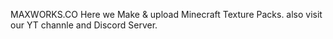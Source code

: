 MAXWORKS.CO
Here we Make & upload Minecraft Texture Packs.
also visit our YT channle and Discord Server.
